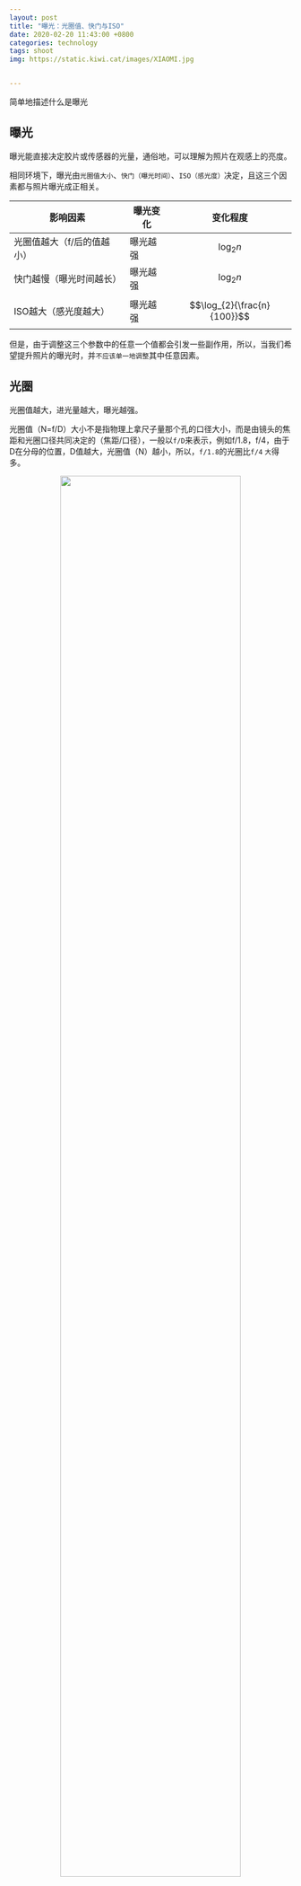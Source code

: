 ```yaml
---
layout: post
title: "曝光：光圈值、快门与ISO"
date: 2020-02-20 11:43:00 +0800
categories: technology
tags: shoot
img: https://static.kiwi.cat/images/XIAOMI.jpg


---
```


简单地描述什么是曝光

<!-- Mathjax Support -->
<!-- 请允许js执行 -->

<script type="text/javascript" async
  src="https://cdn.mathjax.org/mathjax/latest/MathJax.js?config=TeX-MML-AM_CHTML">
</script>

## 曝光

曝光能直接决定胶片或传感器的光量，通俗地，可以理解为照片在观感上的亮度。

相同环境下，曝光由`光圈值大小`、`快门（曝光时间）`、`ISO（感光度）`决定，且这三个因素都与照片曝光成正相关。

| 影响因素                   | 曝光变化 | 变化程度                    |
| -------------------------- | -------- | --------------------------- |
| 光圈值越大（f/后的值越小） | 曝光越强 | $$\log_{2}{n}$$             |
| 快门越慢（曝光时间越长）   | 曝光越强 | $$\log_{2}{n}$$             |
| ISO越大（感光度越大）      | 曝光越强 | $$\log_{2}{\frac{n}{100}}$$ |

但是，由于调整这三个参数中的任意一个值都会引发一些副作用，所以，当我们希望提升照片的曝光时，并`不应该单一地调整`其中任意因素。

## 光圈

光圈值越大，进光量越大，曝光越强。

光圈值（N=f/D）大小不是指物理上拿尺子量那个孔的口径大小，而是由镜头的焦距和光圈口径共同决定的（焦距/口径），一般以`f/D`来表示，例如f/1.8，f/4，由于D在分母的位置，D值越大，光圈值（N）越小，所以，`f/1.8`的光圈比`f/4` `大`得多。

<div style="margin:auto 0;text-align:center">
<img style="display: inline-block;width:80%" src="https://static.kiwi.cat/images/Lenses_with_different_apetures.jpg">
</div>



提升光圈所带来的影响不仅仅是提升曝光，同时还会带来景深的改变。

景深程度也就是背景虚化的程度，景深越浅，背景虚化程度越强烈，这种感觉能带来非常强烈的视觉冲击，大光圈的镜头也成为了许多摄影爱好者追随的梦想。

<div style="margin:auto 0;text-align:center">
<img style="display: inline-block;width:40%" src="https://static.kiwi.cat/images/TO-KILL-A%20Mockingbird-f1.8.jpg" alt="f/1.8">
<img style="display: inline-block;width:40%" src="https://static.kiwi.cat/images/TO-KILL-A%20Mockingbird-f9.jpg" alt="f/9">
</div>

可见f/1.8（左图）的背景虚化效果比f/9（右图）强烈许多。（已经调整其他参数使得曝光基本相同）

| 光圈值 | 数字上的分母 | 景深 | 背景虚化 |
| ------ | ------------ | ---- | -------- |
| 大     | 小           | 浅   | 强烈     |

## 快门速度

快门速度决定曝光时间，也就是传感器或胶片接触到光源的时间，以`秒`作为单位，通常我们见到的1/60，1/3000基本都是指曝光的时间。

胶卷相机的快门速度一般由物理的快门控制，而数码相机一般由`电子前帘`控制，当你打开了电子前帘快门时，物理的快门几乎是个装饰品，由于这一特性，索尼的A7M3也能做到静音拍摄。
当然你也可以手动关闭电子前帘。

<div style="margin:auto 0;text-align:center">
<img style="display: inline-block;width:40%" src="https://static.kiwi.cat/images/SteadyShot-Manual.png" alt="Sony SteadyShot Menu In Manual">
</div>

一般情况下，当我们想要控制曝光程度时，优先考虑的因素就是快门速度，但是快门速度也会带来副作用——拖影。

<div style="margin:auto 0;text-align:center">
<img style="display: inline-block;width:40%" src="https://static.kiwi.cat/images/UFO-1.5000.jpg" alt="f/1.8">
<img style="display: inline-block;width:40%" src="https://static.kiwi.cat/images/UFO-1.60.jpg" alt="f/9">
</div>

左：1/5000，右1/60  
很明显地可以看到，右侧图片出现了拖影。

## ISO

ISO表示感光度，代表了胶卷或传感器对光的敏感程度。一般我们所说的ISO100、ISO3200就表示感光度，在相同的快门速度与光圈大小之下，感光度`越高`，照片曝光`越强`。

<div style="margin:auto 0;text-align:center">
<img style="display: inline-block;width:40%" src="https://static.kiwi.cat/images/HIGH-ISO.jpg" alt="ISO 800">
<img style="display: inline-block;width:40%" src="https://static.kiwi.cat/images/LOW-ISO.jpg" alt="ISO 200">
</div>

左侧的照片是在ISO 800下拍摄<!--截图-->的，右侧的照片则为ISO 500。

`提升`ISO对整体曝光的`提升`是明显且直观的，不过，过高的ISO也会引发一些副作用——噪点明显增加。



<div style="margin:auto 0;text-align:center">
<img style="display: inline-block;width:40%" src="https://static.kiwi.cat/images/HIGH-ISO.jpg" alt="ISO 800">
<img style="display: inline-block;width:40%" src="https://static.kiwi.cat/images/BLOWUP-ISO.jpg" alt="ISO 32800">
</div>

左侧的照片是在ISO 800下拍摄<!--截图-->的，右侧的照片则为ISO 1280000，为了使右侧图片的曝光基本与左侧相同，拍摄时降低了一些快门速度，在右侧图片中能看到`明显的噪点`。

## 如何平衡这三个参数

如果没有特殊拍摄需求的话，一般情况`优先调慢快门速度`

针对暗环境的拍摄，我个人比较喜欢最低降至1/60（手抖），如果镜头带有防抖（OSS-Optical SteadyShot），可以降至1/50，有必要的时候考虑使用[三脚架](#)。

其次，你也可以使用一些[灯光](#)工具来进行补光，效果也非常不错。

为了追求极致的、噪点数量极少的照片，我个人也并不太喜欢调高ISO，但是面对昏暗的环境，`适度调高ISO`是非常有必要的，对于放在`电脑上观看的照片`，`3200`基本是我能接受的极限。

由于光圈大小会直接影响景深效果，我并不建议为了亮度而调整光圈。

亮光环境下，比如白天，我喜欢将ISO调至极低，然后将快门速度调高。

如果有特殊的拍摄需求，例如希望拍摄物体的拖影来体现速度感（拍摄赛车），也许将快门速度降到最低、光圈开到镜头成像质量最佳时且ISO也降到最低时，依然无法得到理想的曝光，这时候就需要一枚[ND滤镜](#)。